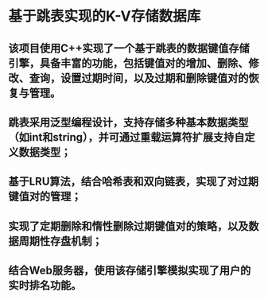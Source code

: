 # 基于跳表实现的K-V存储数据库
## 该项目使用C++实现了一个基于跳表的数据键值存储引擎，具备丰富的功能，包括键值对的增加、删除、修改、查询，设置过期时间，以及过期和删除键值对的恢复与管理。
## 跳表采用泛型编程设计，支持存储多种基本数据类型（如int和string），并可通过重载运算符扩展支持自定义数据类型；
## 基于LRU算法，结合哈希表和双向链表，实现了对过期键值对的管理；
## 实现了定期删除和惰性删除过期键值对的策略，以及数据周期性存盘机制；
## 结合Web服务器，使用该存储引擎模拟实现了用户的实时排名功能。
